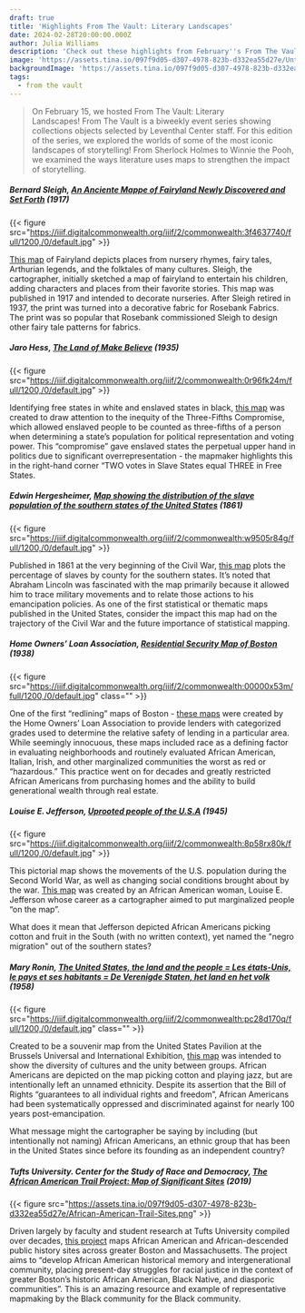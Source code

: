 ```yaml
---
draft: true
title: 'Highlights From The Vault: Literary Landscapes'
date: 2024-02-28T20:00:00.000Z
author: Julia Williams
description: 'Check out these highlights from February''s From The Vault: Literary Landscapes'
image: 'https://assets.tina.io/097f9d05-d307-4978-823b-d332ea55d27e/Untitled (7).png'
backgroundImage: 'https://assets.tina.io/097f9d05-d307-4978-823b-d332ea55d27e/Untitled (7).png'
tags:
  - from the vault
---
```


> On February 15, we hosted From The Vault: Literary Landscapes! From The Vault is a biweekly event series showing collections objects selected by Leventhal Center staff. For this edition of the series, we explored the worlds of some of the most iconic landscapes of storytelling! From Sherlock Holmes to Winnie the Pooh, we examined the ways literature uses maps to strengthen the impact of storytelling.

##### Bernard Sleigh, [An Anciente Mappe of Fairyland Newly Discovered and Set Forth](https://collections.leventhalmap.org/search/commonwealth:3f463773q) (1917)

{{< figure src="https://iiif.digitalcommonwealth.org/iiif/2/commonwealth:3f4637740/full/1200,/0/default.jpg" >}}

[This map](https://collections.leventhalmap.org/search/commonwealth:3f463773q) of Fairyland depicts places from nursery rhymes, fairy tales, Arthurian legends, and the folktales of many cultures. Sleigh, the cartographer, initially sketched a map of fairyland to entertain his children, adding characters and places from their favorite stories. This map was published in 1917 and intended to decorate nurseries. After Sleigh retired in 1937, the print was turned into a decorative fabric for Rosebank Fabrics. The print was so popular that Rosebank commissioned Sleigh to design other fairy tale patterns for fabrics.

##### Jaro Hess, [The Land of Make Believe]() (1935)

{{< figure src="https://iiif.digitalcommonwealth.org/iiif/2/commonwealth:0r96fk24m/full/1200,/0/default.jpg" >}}

Identifying free states in white and enslaved states in black, [this map](https://collections.leventhalmap.org/search/commonwealth:cj82m659m) was created to draw attention to the inequity of the Three-Fifths Compromise, which allowed enslaved people to be counted as three-fifths of a person when determining a state’s population for political representation and voting power. This “compromise” gave enslaved states the perpetual upper hand in politics due to significant overrepresentation - the mapmaker highlights this in the right-hand corner “TWO votes in Slave States equal THREE in Free States.

##### Edwin Hergesheimer, [Map showing the distribution of the slave population of the southern states of the United States](https://collections.leventhalmap.org/search/commonwealth:w9505r836) (1861)

{{< figure src="https://iiif.digitalcommonwealth.org/iiif/2/commonwealth:w9505r84g/full/1200,/0/default.jpg" >}}

Published in 1861 at the very beginning of the Civil War, [this map](https://collections.leventhalmap.org/search/commonwealth:w9505r836) plots the percentage of slaves by county for the southern states. It’s noted that Abraham Lincoln was fascinated with the map primarily because it allowed him to trace military movements and to relate those actions to his emancipation policies. As one of the first statistical or thematic maps published in the United States, consider the impact this map had on the trajectory of the Civil War and the future importance of statistical mapping.

##### Home Owners’ Loan Association, [Residential Security Map of Boston](https://collections.leventhalmap.org/search/commonwealth:00000x52b) (1938)

{{< figure src="https://iiif.digitalcommonwealth.org/iiif/2/commonwealth:00000x53m/full/1200,/0/default.jpg" class="" >}}

One of the first “redlining” maps of Boston - [these maps](https://collections.leventhalmap.org/search/commonwealth:00000x52b) were created by the Home Owners’ Loan Association to provide lenders with categorized grades used to determine the relative safety of lending in a particular area. While seemingly innocuous, these maps included race as a defining factor in evaluating neighborhoods and routinely evaluated African American, Italian, Irish, and other marginalized communities the worst as red or “hazardous.” This practice went on for decades and greatly restricted African Americans from purchasing homes and the ability to build generational wealth through real estate.

##### Louise E. Jefferson, [Uprooted people of the U.S.A](https://collections.leventhalmap.org/search/commonwealth:t722kt12g) (1945)

{{< figure src="https://iiif.digitalcommonwealth.org/iiif/2/commonwealth:8p58rx80k/full/1200,/0/default.jpg" >}}

This pictorial map shows the movements of the U.S. population during the Second World War, as well as changing social conditions brought about by the war. [This map](https://collections.leventhalmap.org/search/commonwealth:t722kt12g) was created by an African American woman, Louise E. Jefferson whose career as a cartographer aimed to put marginalized people “on the map”.

What does it mean that Jefferson depicted African Americans picking cotton and fruit in the South (with no written context), yet named the "negro migration" out of the southern states?

##### Mary Ronin, [The United States, the land and the people = Les états-Unis, le pays et ses habitants = De Verenigde Staten, het land en het volk](https://collections.leventhalmap.org/search/commonwealth:q811p344n) (1958)

{{< figure src="https://iiif.digitalcommonwealth.org/iiif/2/commonwealth:pc28d170q/full/1200,/0/default.jpg" class="" >}}

Created to be a souvenir map from the United States Pavilion at the Brussels Universal and International Exhibition, [this map](https://collections.leventhalmap.org/search/commonwealth:q811p344n) was intended to show the diversity of cultures and the unity between groups. African Americans are depicted on the map picking cotton and playing jazz, but are intentionally left an unnamed ethnicity. Despite its assertion that the Bill of Rights “guarantees to all individual rights and freedom”, African Americans had been systematically oppressed and discriminated against for nearly 100 years post-emancipation.

What message might the cartographer be saying by including (but intentionally not naming) African Americans, an ethnic group that has been in the United States since before its founding as an independent country?

##### Tufts University. Center for the Study of Race and Democracy, [The African American Trail Project: Map of Significant Sites](https://bpl.bibliocommons.com/v2/record/S75C7222425) (2019)

{{< figure src="https://assets.tina.io/097f9d05-d307-4978-823b-d332ea55d27e/African-American-Trail-Sites.png" >}}

Driven largely by faculty and student research at Tufts University compiled over decades, [this project](https://bpl.bibliocommons.com/v2/record/S75C7222425) maps African American and African-descended public history sites across greater Boston and Massachusetts. The project aims to “develop African American historical memory and intergenerational community, placing present-day struggles for racial justice in the context of greater Boston’s historic African American, Black Native, and diasporic communities”. This is an amazing resource and example of representative mapmaking by the Black community for the Black community.
